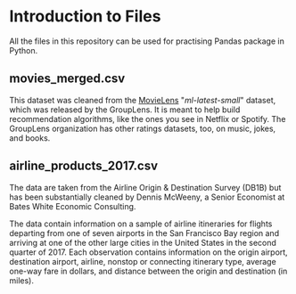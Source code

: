# Introduction to Files

All the files in this repository can be used for practising Pandas package in Python.

## movies_merged.csv

This dataset was cleaned from the [MovieLens](https://grouplens.org/datasets/movielens/) "*ml-latest-small*" dataset, which was released by the GroupLens. It is meant to help build recommendation algorithms, like the ones you see in Netflix or Spotify. The GroupLens organization has other ratings datasets, too, on music, jokes, and books.

## airline_products_2017.csv

The data are taken from the Airline Origin & Destination Survey (DB1B) but has been substantially cleaned by Dennis McWeeny, a Senior Economist at Bates White Economic Consulting.

The data contain information on a sample of airline itineraries for flights departing from one of seven airports in the San Francisco Bay region and arriving at one of the other large cities in the United States in the second quarter of 2017. Each observation contains information on the origin airport, destination airport, airline, nonstop or connecting itinerary type, average one-way fare in dollars, and distance between the origin and destination (in miles).
